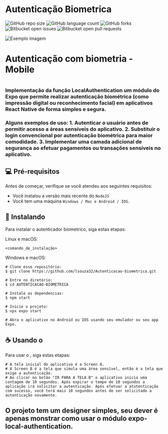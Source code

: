 # Autenticação Biometrica

![GitHub repo size](https://img.shields.io/github/repo-size/iuricode/README-template?style=for-the-badge)
![GitHub language count](https://img.shields.io/github/languages/count/iuricode/README-template?style=for-the-badge)
![GitHub forks](https://img.shields.io/github/forks/iuricode/README-template?style=for-the-badge)
![Bitbucket open issues](https://img.shields.io/bitbucket/issues/iuricode/README-template?style=for-the-badge)
![Bitbucket open pull requests](https://img.shields.io/bitbucket/pr-raw/iuricode/README-template?style=for-the-badge)

<img src="imagem.png" alt="Exemplo imagem">

<h1>Autenticação com biometria - Mobile<h1>
<h3>Implementação da função LocalAuthentication um módulo do Expo que permite realizar autenticação biométrica (como impressão digital ou reconhecimento facial) em aplicativos React Native de forma simples e segura.<h3>
<h3>Alguns exemplos de uso:
1. Autenticar o usuário antes de permitir acesso a áreas sensíveis do aplicativo.
2. Substituir o login convencional por autenticação biométrica para maior comodidade.
3. Implementar uma camada adicional de segurança ao efetuar pagamentos ou transações sensíveis no aplicativo.
<h3>


## 💻 Pré-requisitos

Antes de começar, verifique se você atendeu aos seguintes requisitos:

* Você instalou a versão mais recente do `NodeJS`
* Você tem uma máquina `Windows / Mac e Android / IOS`. 


## 🚀 Instalando

Para instalar o autenticador biometrico, siga estas etapas:

Linux e macOS:
```
<comando_de_instalação>
```

Windows e macOS:
```
# Clone esse repositório:
$ git clone https://github.com/lsouza32/Autenticacao-biometrica.git

# Entre no diretório:
$ cd AUTENTICACAO-BIOMETRICA

# Instale as dependencias:
$ npm start

# Inicie o projeto:
$ npx expo start

# Abra o aplicativo no Android ou IOS usando seu emulador ou seu app Expo.

```

## ☕ Usando o <Autenticador>

Para usar o <Autenticador>, siga estas etapas:

```
# A tela inicial do aplicativo é a Screen A.
# A Screen B é a tela que simula uma área sensível, então é a tela que exige a autenticação.
# Ao clicar no botão "IR PARA A TELA B" o aplicativo inicia uma contagem de 10 segundos. Após expirar o tempo de 10 segundos a aplicação irá solicitar a autenticação. Após efetuar a atutenticação com sucesso, você terá mais 10 segundos antes de ser solicitado a autenticação novamente.

```

## O projeto <Autenticador> tem um designer simples, seu dever é apenas monstrar como usar o módulo expo-local-authentication.

